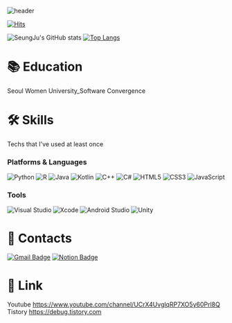 ![header](https://capsule-render.vercel.app/api?type=soft&color=auto&height=150&section=header&text=SuhSeungJu&fontSize=70&animation=twinkling)

[![Hits](https://hits.seeyoufarm.com/api/count/incr/badge.svg?url=https%3A%2F%2Fgithub.com%2Fzzoo0123&count_bg=%23F560A5&title_bg=%23555555&icon=&icon_color=%23E7E7E7&title=hits&edge_flat=false)](https://hits.seeyoufarm.com)

![SeungJu's GitHub stats](https://github-readme-stats.vercel.app/api?username=zzoo0123&theme=dark&show_icons=true)
[![Top Langs](https://github-readme-stats.vercel.app/api/top-langs/?username=zzoo0123)](https://github.com/zzoo0123/github-readme-stats)

# 📚 Education 
Seoul Women University_Software Convergence

# 🛠 Skills 
Techs that I've used at least once
### Platforms & Languages
![Python](https://img.shields.io/badge/Python-3776AB.svg?$style=for-the-badge&logo=Python&logoColor=white)
![R](https://img.shields.io/badge/R-276DC3.svg?$style=for-the-badge&logo=R&logoColor=white)
![Java](https://img.shields.io/badge/Java-007396.svg?$style=for-the-badge&logo=Java&logoColor=white)
![Kotlin](https://img.shields.io/badge/Kotlin-7F52FF.svg?$style=for-the-badge&logo=Kotlin&logoColor=white)
![C++](https://img.shields.io/badge/C++-00599C.svg?$style=for-the-badge&logo=C++&logoColor=white)
![C#](https://img.shields.io/badge/C%20Sharp-239120.svg?$style=for-the-badge&logo=C%20Sharp&logoColor=white)
![HTML5](https://img.shields.io/badge/HTML5-E34F26.svg?$style=for-the-badge&logo=HTML5&logoColor=white)
![CSS3](https://img.shields.io/badge/CSS3-1572B6.svg?$style=for-the-badge&logo=CSS3&logoColor=white)
![JavaScript](https://img.shields.io/badge/JavaScript-F7DF1E.svg?$style=for-the-badge&logo=JavaScript&logoColor=white)

### Tools
![Visual Studio](https://img.shields.io/badge/Visual%20Studio-5C2D91.svg?$style=for-the-badge&logo=Visual%20Studio&logoColor=white)
![Xcode](https://img.shields.io/badge/Xcode-147EFB.svg?$style=for-the-badge&logo=Xcode&logoColor=white)
![Android Studio](https://img.shields.io/badge/Android%20Studio-3DDC84.svg?$style=for-the-badge&logo=Android%20Studio&logoColor=white)
![Unity](https://img.shields.io/badge/Unity-FFFFFF.svg?$style=for-the-badge&logo=Unity&logoColor=white)


# 📧 Contacts 
[![Gmail Badge](http://img.shields.io/badge/Gmail-EA4335?style=flat-square&logo=Gmail&logoColor=white&link=mailto:0123suh@gmail.com)](mailto:0123suh@gmail.com)
[![Notion Badge](http://img.shields.io/badge/Noiton-000000?style=flat-square&logo=Notion&logoColor=white&link=http://www.notion.so/Seung-Ju-3494beb1f7784dd099bd0f373a3b1a55/)](http://www.notion.so/Seung-Ju-3494beb1f7784dd099bd0f373a3b1a55/)


# 🔗 Link
Youtube
https://www.youtube.com/channel/UCrX4UvglqRP7XO5y60Prl8Q
Tistory
https://debug.tistory.com

